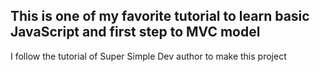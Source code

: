 ## This is one of my favorite tutorial to learn basic JavaScript and first step to MVC model

I follow the tutorial of Super Simple Dev author to make this project